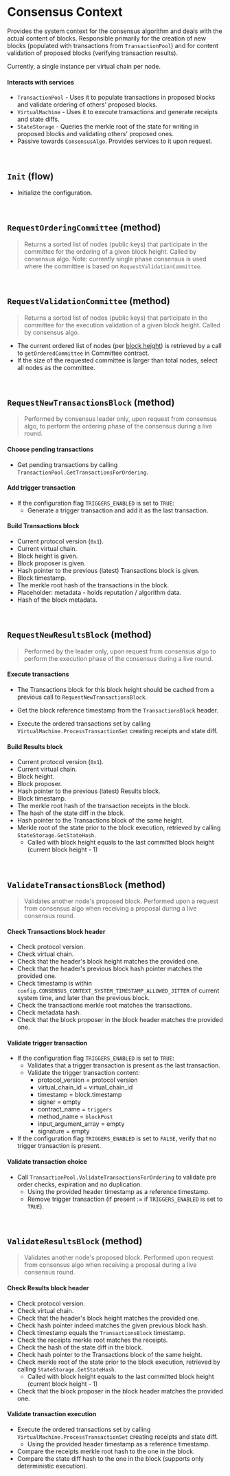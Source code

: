 # Consensus Context

Provides the system context for the consensus algorithm and deals with the actual content of blocks. Responsible primarily for the creation of new blocks (populated with transactions from `TransactionPool`) and for content validation of proposed blocks (verifying transaction results).

Currently, a single instance per virtual chain per node.

#### Interacts with services

* `TransactionPool` - Uses it to populate transactions in proposed blocks and validate ordering of others' proposed blocks.
* `VirtualMachine` - Uses it to execute transactions and generate receipts and state diffs.
* `StateStorage` - Queries the merkle root of the state for writing in proposed blocks and validating others' proposed ones.
* Passive towards `ConsensusAlgo`. Provides services to it upon request.

&nbsp;
## `Init` (flow)

* Initialize the configuration.

&nbsp;
## `RequestOrderingCommittee` (method)
> Returns a sorted list of nodes (public keys) that participate in the committee for the ordering of a given block height. Called by consensus algo.
> Note: currently single phase consensus is used where the committee is based on `RequestValidationCommittee`.


&nbsp;
## `RequestValidationCommittee` (method)

> Returns a sorted list of nodes (public keys) that participate in the committee for the execution validation of a given block height. Called by consensus algo.

* The current ordered list of nodes (per [block height](../../terminology.md)) is retrieved by a call to `getOrderedCommittee` in Committee contract.
* If the size of the requested committee is larger than total nodes, select all nodes as the committee.

&nbsp;
## `RequestNewTransactionsBlock` (method)

> Performed by consensus leader only, upon request from consensus algo, to perform the ordering phase of the consensus during a live round.

#### Choose pending transactions
* Get pending transactions by calling `TransactionPool.GetTransactionsForOrdering`.

#### Add trigger transaction
* If the configuration flag `TRIGGERS_ENABLED` is set to `TRUE`:
  * Generate a trigger transaction and add it as the last transaction.

#### Build Transactions block
* Current protocol version (`0x1`).
* Current virtual chain.
* Block height is given.
* Block proposer is given.
* Hash pointer to the previous (latest) Transactions block is given.
* Block timestamp.
* The merkle root hash of the transactions in the block.
* Placeholder: metadata - holds reputation / algorithm data.
* Hash of the block metadata.

<!--
#### Prepare for Results block
* Cache the Transactions block for execution (Results block).
* Optimization: Warm up by running the logic in `RequestNewResultsBlock` right now.
-->

&nbsp;
## `RequestNewResultsBlock` (method)

> Performed by the leader only, upon request from consensus algo to perform the execution phase of the consensus during a live round.

#### Execute transactions
* The Transactions block for this block height should be cached from a previous call to `RequestNewTransactionsBlock`.
* Get the block reference timestamp from the `TransactionsBlock` header.
  
* Execute the ordered transactions set by calling `VirtualMachine.ProcessTransactionSet` creating receipts and state diff.

#### Build Results block
* Current protocol version (`0x1`).
* Current virtual chain.
* Block height.
* Block proposer.
* Hash pointer to the previous (latest) Results block.
* Block timestamp.
* The merkle root hash of the transaction receipts in the block.
* The hash of the state diff in the block.
* Hash pointer to the Transactions block of the same height.
* Merkle root of the state prior to the block execution, retrieved by calling `StateStorage.GetStateHash`.
  * Called with block height equals to the last committed block height (current block height - 1)

&nbsp;
## `ValidateTransactionsBlock` (method)

> Validates another node's proposed block. Performed upon a request from consensus algo when receiving a proposal during a live consensus round.

#### Check Transactions block header
* Check protocol version.
* Check virtual chain.
* Check that the header's block height matches the provided one.  
* Check that the header's previous block hash pointer matches the provided one.
* Check timestamp is within `config.CONSENSUS_CONTEXT_SYSTEM_TIMESTAMP_ALLOWED_JITTER` of current system time, and later than the previous block.
* Check the transactions merkle root matches the transactions.
* Check metadata hash.
* Check that the block proposer in the block header matches the provided one.

#### Validate trigger transaction
* If the configuration flag `TRIGGERS_ENABLED` is set to `TRUE`:
  * Validates that a trigger transaction is present as the last transaction.
  * Validate the trigger transaction content:
    * protocol_version = protocol version
    * virtual_chain_id = virtual_chain_id
    * timestamp = block.timestamp
    * signer = empty
    * contract_name = `triggers`
    * method_name = `blockPost`
    * input_argument_array = empty
    * signature = empty
* If the configuration flag `TRIGGERS_ENABLED` is set to `FALSE`, verify that no trigger transaction is present.

#### Validate transaction choice
* Call `TransactionPool.ValidateTransactionsForOrdering` to validate pre order checks, expiration and no duplication.
  * Using the provided header timestamp as a reference timestamp.
  * Remove trigger transaction (if present := if `TRIGGERS_ENABLED` is set to `TRUE`). 

&nbsp;
## `ValidateResultsBlock` (method)

> Validates another node's proposed block. Performed upon request from consensus algo when receiving a proposal during a live consensus round.

#### Check Results block header
* Check protocol version.
* Check virtual chain.
* Check that the header's block height matches the provided one. 
* Check hash pointer indeed matches the given previous block hash.
* Check timestamp equals the `TransactionsBlock` timestamp.
* Check the receipts merkle root matches the receipts.
* Check the hash of the state diff in the block.
* Check hash pointer to the Transactions block of the same height.
* Check merkle root of the state prior to the block execution, retrieved by calling `StateStorage.GetStateHash`.
  * Called with block height equals to the last committed block height (current block height - 1)
* Check that the block proposer in the block header matches the provided one.

#### Validate transaction execution
* Execute the ordered transactions set by calling `VirtualMachine.ProcessTransactionSet` creating receipts and state diff.
  * Using the provided header timestamp as a reference timestamp.
* Compare the receipts merkle root hash to the one in the block.
* Compare the state diff hash to the one in the block (supports only deterministic execution).


<!--
TODO: oded, add the diagrams again

![alt text][consensus_core_interfaces] <br/><br/>

[consensus_core_interfaces]: consensus_core_interfaces.png "Consensus - Core Interfaces"
-->
